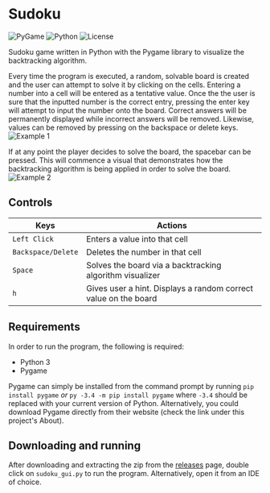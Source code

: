 # Sudoku

![PyGame][1] ![Python][2] ![License][3]

Sudoku game written in Python with the Pygame library 
to visualize the backtracking algorithm. 

Every time the program is executed, a random, solvable board is created
and the user can attempt to solve it by clicking on the cells.
Entering a number into a cell will be entered as a tentative value. 
Once the the user is sure that the inputted number is the correct entry, pressing the
enter key will attempt to input the number onto the board. Correct
answers will be permanently displayed while incorrect answers will be removed. Likewise,
values can be removed by pressing on the backspace or delete keys.
![Example 1][4]

If at any point the player decides to solve the board, the spacebar can be pressed.
This will commence a visual that demonstrates how the backtracking algorithm
is being applied in order to solve the board.
![Example 2][5]

## Controls
| Keys              | Actions                                                        |
|-------------------|----------------------------------------------------------------|
| `Left Click`      |Enters a value into that cell                                   |
| `Backspace/Delete`| Deletes the number in that cell                                |
| `Space`           | Solves the board via a backtracking algorithm visualizer       |
| `h`               | Gives user a hint. Displays a random correct value on the board|

## Requirements
In order to run the program, the following is required:
* Python 3 
* Pygame

Pygame can simply be installed from the command prompt by
running `pip install pygame` *or* `py -3.4 -m pip install pygame`
where `-3.4` should be replaced with your current version of Python. Alternatively,
you could download Pygame directly from their website (check the link under this project's About).

## Downloading and running
After downloading and extracting the zip from the [releases][6] page, double
click on `sudoku_gui.py` to run the program. Alternatively, open it from an
IDE of choice.

[1]: https://img.shields.io/badge/pygame-1.9.6-red
[2]: https://img.shields.io/badge/python-3.6.6-blue
[3]: https://img.shields.io/badge/license-MIT-orange
[4]: https://i.imgur.com/Mmez8bz.gif "Entering values onto the board"
[5]: https://i.imgur.com/WMlvgxF.gif "Backtracking visualizer"
[6]: https://github.com/Mercrist/Sudoku-GUI/releases/tag/v1.0 "Download the program files"
